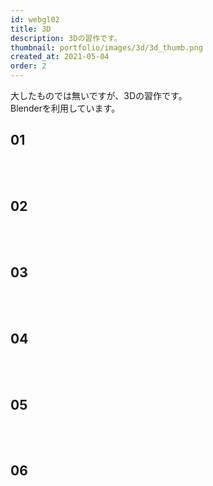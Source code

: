 ```yaml
---
id: webgl02
title: 3D
description: 3Dの習作です。
thumbnail: portfolio/images/3d/3d_thumb.png
created_at: 2021-05-04
order: 2
---
```


大したものでは無いですが、3Dの習作です。  
Blenderを利用しています。


## 01
<dynamic-image path="portfolio/images/3d/3d_01.png" alt="3Dイメージ" ></dynamic-image>
<br>
<br>
## 02
<dynamic-image path="portfolio/images/3d/3d_02.jpg" alt="3Dイメージ" ></dynamic-image>
<dynamic-image path="portfolio/images/3d/3d_03.jpg" alt="3Dイメージ" ></dynamic-image>
<br>
<br>
## 03
<dynamic-image path="portfolio/images/3d/3d_05.png" alt="3Dイメージ" ></dynamic-image>
<dynamic-image path="portfolio/images/3d/3d_06.png" alt="3Dイメージ" ></dynamic-image>
<br>
<br>
## 04
<dynamic-image path="portfolio/images/3d/3d_13.jpg" alt="3Dイメージ" ></dynamic-image>
<dynamic-image path="portfolio/images/3d/3d_07.jpg" alt="3Dイメージ" ></dynamic-image>
<dynamic-image path="portfolio/images/3d/3d_08.jpg" alt="3Dイメージ" ></dynamic-image>
<br>
<br>
## 05
<dynamic-image path="portfolio/images/3d/3d_10.jpg" alt="3Dイメージ" ></dynamic-image>
<br>
<br>
## 06
<dynamic-image path="portfolio/images/3d/3d_11.jpg" alt="3Dイメージ" ></dynamic-image>
<dynamic-image path="portfolio/images/3d/3d_12.jpg" alt="3Dイメージ" ></dynamic-image>
